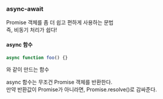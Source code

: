 ### async-await
Promise 객체를 좀 더 쉽고 편하게 사용하는 문법  
즉, 비동기 처리가 쉽다!

#### async 함수
```js
async function foo() {}
```
와 같이 만드는 함수  

async 함수는 무조건 Promise 객체를 반환한다.  
만약 반환값이 Promise가 아니라면, Promise.resolve()로 감싸준다.  
